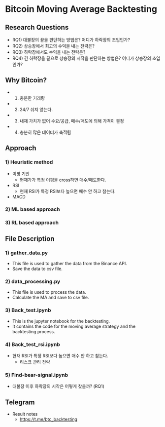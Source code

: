 # Bitcoin Moving Average Backtesting
## Research Questions
- RQ1) 대불장의 끝을 판단하는 방법은? 어디가 하락장의 초입인가?
- RQ2) 상승장에서 최고의 수익을 내는 전략은?
- RQ3) 하락장에서도 수익을 내는 전략은?
- RQ4) 긴 하락장을 끝으로 상승장의 시작을 판단하는 방법은? 어디가 상승장의 초입인가?

## Why Bitcoin?
- 1) 충분한 거래량
- 2) 24/7 쉬지 않는다.
- 3) 내재 가치가 없어 수요/공급, 매수/매도에 의해 가격이 결정
- 4) 충분히 많은 데이터가 축적됨

## Approach
### 1) Heuristic method
- 이평 기반
    - 현재가가 특정 이평을 cross하면 매수/매도한다.
- RSI
    - 현재 RSI가 특정 RSI보다 높으면 매수 안 하고 참는다.
- MACD
### 2) ML based approach
### 3) RL based approach

## File Description
### 1) gather_data.py
- This file is used to gather the data from the Binance API.
- Save the data to csv file.

### 2) data_processing.py
- This file is used to process the data.
- Calculate the MA and save to csv file.

### 3) Back_test.ipynb
- This is the jupyter notebook for the backtesting. 
- It contains the code for the moving average strategy and the backtesting process.

### 4) Back_test_rsi.ipynb
- 현재 RSI가 특정 RSI보다 높으면 매수 안 하고 참는다.
    - 리스크 관리 전략

### 5) Find-bear-signal.ipynb
- 대불장 이후 하락장의 시작은 어떻게 찾을까? (RQ1)

## Telegram
- Result notes
    - https://t.me/btc_backtesting